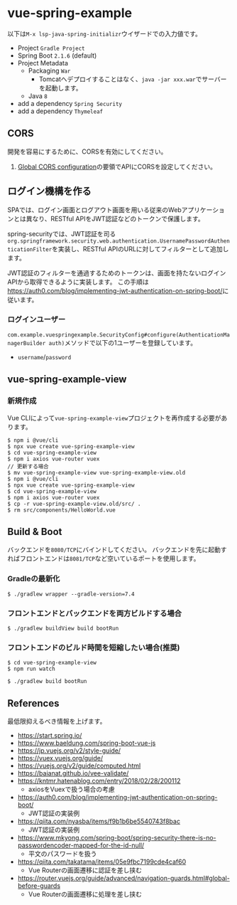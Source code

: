 # vue-spring-example 

以下は`M-x lsp-java-spring-initializr`ウイザードでの入力値です。

- Project `Gradle Project`
- Spring Boot `2.1.6` (default)
- Project Metadata
  - Packaging `War`
    - Tomcatへデプロイすることはなく、`java -jar xxx.war`でサーバーを起動します。
  - Java `8`
- add a dependency `Spring Security`
- add a dependency `Thymeleaf`

## CORS

開発を容易にするために、CORSを有効にしてください。

1. [Global CORS configuration](https://spring.io/guides/gs/rest-service-cors/#_global_cors_configuration)の要領でAPIにCORSを設定してください。

## ログイン機構を作る

SPAでは、ログイン画面とログアウト画面を用いる従来のWebアプリケーションとは異なり、RESTful APIをJWT認証などのトークンで保護します。

spring-securityでは、JWT認証を司る`org.springframework.security.web.authentication.UsernamePasswordAuthenticationFilter`を実装し、RESTful APIのURLに対してフィルターとして追加します。

JWT認証のフィルターを通過するためのトークンは、画面を持たないログインAPIから取得できるように実装します。
この手順は<https://auth0.com/blog/implementing-jwt-authentication-on-spring-boot/>に従います。

### ログインユーザー

`com.example.vuespringexample.SecurityConfig#configure(AuthenticationManagerBuilder auth)`メソッドで以下の1ユーザーを登録しています。

- `username`/`password`

## vue-spring-example-view

### 新規作成

Vue CLIによって`vue-spring-example-view`プロジェクトを再作成する必要があります。

```console
$ npm i @vue/cli
$ npx vue create vue-spring-example-view
$ cd vue-spring-example-view
$ npm i axios vue-router vuex
// 更新する場合
$ mv vue-spring-example-view vue-spring-example-view.old
$ npm i @vue/cli
$ npx vue create vue-spring-example-view
$ cd vue-spring-example-view
$ npm i axios vue-router vuex
$ cp -r vue-spring-example-view.old/src/ .
$ rm src/components/HelloWorld.vue
```

## Build & Boot

バックエンドを`8080/TCP`にバインドしてください。
バックエンドを先に起動すればフロントエンドは`8081/TCP`など空いているポートを使用します。

### Gradleの最新化

```
$ ./gradlew wrapper --gradle-version=7.4
```

### フロントエンドとバックエンドを両方ビルドする場合

```
$ ./gradlew buildView build bootRun
```

### フロントエンドのビルド時間を短縮したい場合(推奨)

```
$ cd vue-spring-example-view
$ npm run watch
```

```
$ ./gradlew build bootRun
```

## References

最低限抑えるべき情報を上げます。

- <https://start.spring.io/>
- <https://www.baeldung.com/spring-boot-vue-js>
- <https://jp.vuejs.org/v2/style-guide/>
- <https://vuex.vuejs.org/guide/>
- <https://vuejs.org/v2/guide/computed.html>
- <https://baianat.github.io/vee-validate/>
- <https://kntmr.hatenablog.com/entry/2018/02/28/200112>
  - axiosをVuexで扱う場合の考慮
- <https://auth0.com/blog/implementing-jwt-authentication-on-spring-boot/>
  - JWT認証の実装例
- <https://qiita.com/nyasba/items/f9b1b6be5540743f8bac>
  - JWT認証の実装例
- <https://www.mkyong.com/spring-boot/spring-security-there-is-no-passwordencoder-mapped-for-the-id-null/>
  - 平文のパスワードを扱う
- <https://qiita.com/takatama/items/05e9fbc7199cde4caf60>
  - Vue Routerの画面遷移に認証を差し挟む
- <https://router.vuejs.org/guide/advanced/navigation-guards.html#global-before-guards>
  - Vue Routerの画面遷移に処理を差し挟む
